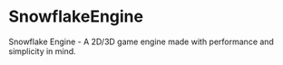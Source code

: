 # SnowflakeEngine
Snowflake Engine - A 2D/3D game engine made with performance and simplicity in mind.
